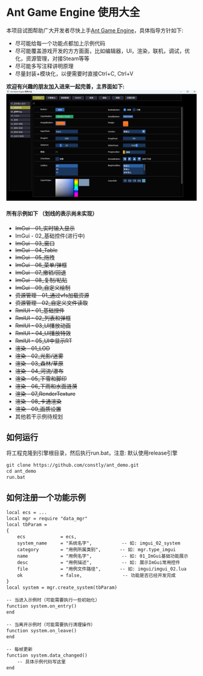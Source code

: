 # Ant Game Engine 使用大全
本项目试图帮助广大开发者尽快上手[Ant Game Engine](https://github.com/ejoy/ant)，具体指导方针如下:
* 尽可能给每一个功能点都加上示例代码
* 尽可能覆盖游戏开发的方方面面，比如编辑器，UI，渲染，联机，调试，优化，资源管理，对接Steam等等
* 尽可能多写注释讲明原理
* 尽量封装+模块化，以便需要时直接Ctrl+C, Ctrl+V


**欢迎有兴趣的朋友加入进来一起完善，主界面如下:**
![界面预览](./img/icon.png)

#### 所有示例如下 （划线的表示尚未实现）
* ~~ImGui - 01_实时输入显示~~
* ImGui - 02_基础控件(进行中)
* ~~ImGui - 03_窗口~~
* ~~ImGui - 04_Table~~
* ~~ImGui - 05_拖拽~~
* ~~ImGui - 06_菜单/弹框~~
* ~~ImGui - 07_撤销/回退~~
* ~~ImGui - 08_复制/粘贴~~
* ~~ImGui - 09_自定义绘制~~
* ~~资源管理 - 01_通过vfs加载资源~~
* ~~资源管理 - 02_自定义文件读取~~
* ~~RmlUI - 01_基础控件~~
* ~~RmlUI - 02_列表和弹框~~
* ~~RmlUI - 03_UI播放动画~~
* ~~RmlUI - 04_UI播放特效~~
* ~~RmlUI - 05_UI中显示RT~~
* ~~渲染 - 01_LOD~~
* ~~渲染 - 02_光影/迷雾~~
* ~~渲染 - 03_森林/草原~~
* ~~渲染 - 04_河流/瀑布~~
* ~~渲染 - 05_下雪和脚印~~
* ~~渲染 - 06_下雨和水面涟漪~~
* ~~渲染 - 07_RenderTexture~~
* ~~渲染 - 08_卡通渲染~~
* ~~渲染 - 09_画质设置~~
* 其他若干示例待规划


## 如何运行
将工程克隆到引擎根目录，然后执行run.bat，注意: 默认使用release引擎
```
git clone https://github.com/constly/ant_demo.git
cd ant_demo
run.bat 
```


## 如何注册一个功能示例
```
local ecs = ...
local mgr = require "data_mgr"
local tbParam = 
{
    ecs             = ecs,
    system_name     = "系统名字",           -- 如: imgui_02_system
    category        = "用例所属类别",       -- 如: mgr.type_imgui
    name            = "用例名字",           -- 如: 01_ImGui基础功能展示
    desc            = "用例描述",           -- 如: 展示ImGui常用控件
    file            = "用例文件路径",       -- 如: imgui/imgui_02.lua
    ok              = false,               -- 功能是否已经开发完成
}
local system = mgr.create_system(tbParam)

-- 当进入示例时（可能需要执行一些初始化）
function system.on_entry()
end

-- 当离开示例时（可能需要执行清理操作）
function system.on_leave()
end

-- 每帧更新
function system.data_changed()
    -- 具体示例代码写这里
end
```